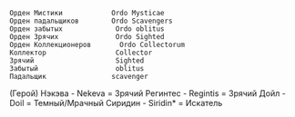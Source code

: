 ```
Орден Мистики            Ordo Mysticae                     
Орден падальщиков        Ordo Scavengers
Орден забытых             Ordo oblitus
Орден Зрячих              Ordo Sighted
Орден Коллекционеров       Ordo Collectorum
Коллектор                 Collector
Зрячий                    Sighted
Забытый                   oblitus
Падальщик                scavenger
 ```

(Герой) 
Нэкэва - Nekeva = Зрячий
Регинтес - Regintis = Зрячий
Дойл -  Doil = Темный/Мрачный
Сиридин - Siridin* = Искатель 
